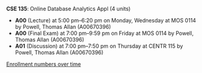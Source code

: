 **CSE 135**: Online Database Analytics Appl (4 units)

- **A00** (Lecture) at 5:00 pm–6:20 pm on Monday, Wednesday at MOS 0114 by Powell, Thomas Allan (A00670396)
- **A00** (Final Exam) at 7:00 pm–9:59 pm on Friday at MOS 0114 by Powell, Thomas Allan (A00670396)
- **A01** (Discussion) at 7:00 pm–7:50 pm on Thursday at CENTR 115 by Powell, Thomas Allan (A00670396)

[Enrollment numbers over time](./CSE135.tsv)
